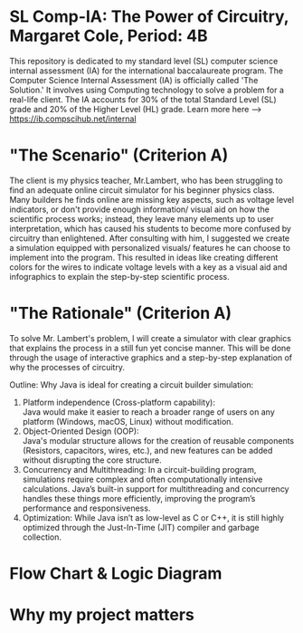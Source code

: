 # SL Comp-IA: The Power of Circuitry, Margaret Cole, Period: 4B 
This repository is dedicated to my standard level (SL) computer science internal assessment (IA) for the international baccalaureate program. The Computer Science Internal Assessment (IA) is officially called 'The Solution.' It involves using Computing technology to solve a problem for a real-life client. The IA accounts for 30% of the total Standard Level (SL) grade and 20% of the Higher Level (HL) grade. Learn more here --> https://ib.compscihub.net/internal 
# "The Scenario" (Criterion A)
The client is my physics teacher, Mr.Lambert, who has been struggling to find an adequate online circuit simulator for his beginner physics class. Many builders he finds online are missing key aspects, such as voltage level indicators, or don't provide enough information/ visual aid on how the scientific process works; instead, they leave many elements up to user interpretation, which has caused his students to become more confused by circuitry than enlightened. After consulting with him, I suggested we create a simulation equipped with personalized visuals/ features he can choose to implement into the program. This resulted in ideas like creating different colors for the wires to indicate voltage levels with a key as a visual aid and infographics to explain the step-by-step scientific process.  
# "The Rationale" (Criterion A)
To solve Mr. Lambert's problem, I will create a simulator with clear graphics that explains the process in a still fun yet concise manner. This will be done through the usage of interactive graphics and a step-by-step explanation of why the processes of circuitry. 

Outline: Why Java is ideal for creating a circuit builder simulation: 
1. Platform independence (Cross-platform capability):   
Java would make it easier to reach a broader range of users on any platform (Windows, macOS, Linux) without modification.
3. Object-Oriented Design (OOP):   
Java's modular structure allows for the creation of reusable components (Resistors, capacitors, wires, etc.), and new features can be added without disrupting the core structure.
3. Concurrency and Multithreading:
In a circuit-building program, simulations require complex and often computationally intensive calculations. Java’s built-in support for multithreading and concurrency handles these things more efficiently, improving the program’s performance and responsiveness.
4. Optimization: While Java isn’t as low-level as C or C++, it is still highly optimized through the Just-In-Time (JIT) compiler and garbage collection.
# Flow Chart & Logic Diagram 

# Why my project matters 



